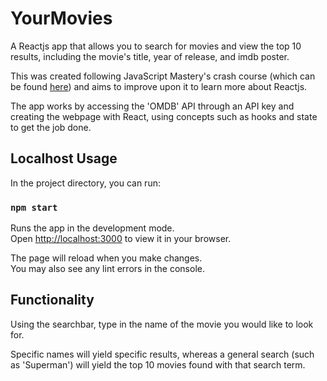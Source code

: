 # YourMovies

A Reactjs app that allows you to search for movies and view the top 10 results, including the movie's title, year of release, and imdb poster.

This was created following JavaScript Mastery's crash course (which can be found [here](https://www.youtube.com/watch?v=b9eMGE7QtTk&ab_channel=JavaScriptMastery)) and aims to improve upon it to learn more about Reactjs.

The app works by accessing the 'OMDB' API through an API key and creating the webpage with React, using concepts such as hooks and state to get the job done.

## Localhost Usage

In the project directory, you can run:

### `npm start`

Runs the app in the development mode.\
Open [http://localhost:3000](http://localhost:3000) to view it in your browser.

The page will reload when you make changes.\
You may also see any lint errors in the console.

## Functionality

Using the searchbar, type in the name of the movie you would like to look for.

Specific names will yield specific results, whereas a general search (such as 'Superman') will yield the top 10 movies found with that search term.
